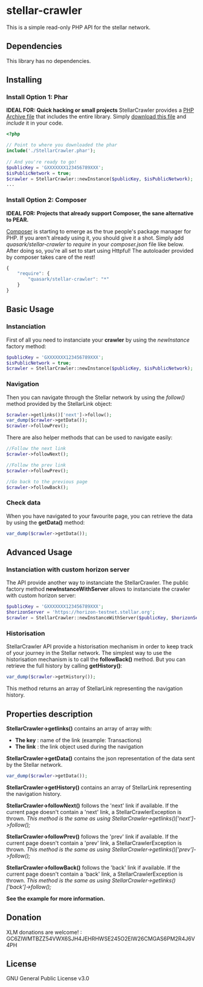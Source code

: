 # stellar-crawler

This is a simple read-only PHP API for the stellar network.

## Dependencies

This library has no dependencies.

## Installing

### Install Option 1: Phar

**IDEAL FOR: Quick hacking or small projects**
StellarCrawler provides a [PHP Archive file](https://github.com/HerveKoener/stellar-crawler-php/blob/master/stellarCrawler.phar) that includes the entire library. Simply [download this file](https://github.com/HerveKoener/stellar-crawler-php/blob/master/stellarCrawler.phar) and *include* it in your code.

```php
<?php

// Point to where you downloaded the phar
include('./StellarCrawler.phar');
 
// And you're ready to go!
$publicKey = 'GXXXXXXX123456789XXX';
$isPublicNetwork = true;
$crawler = StellarCrawler::newInstance($publicKey, $isPublicNetwork);
...
```

### Install Option 2: Composer

**IDEAL FOR: Projects that already support Composer, the sane alternative to PEAR.**

[Composer](https://getcomposer.org/) is starting to emerge as the true people's package manager for PHP. If you aren't already using it, you should give it a shot. Simply add *quasark/stellar-crawler* to *require* in your *composer.json* file like below. After doing so, you're all set to start using Httpful! The autoloader provided by composer takes care of the rest!

```javascript
{
    "require": {
        "quasark/stellar-crawler": "*"
    }
}
```

## Basic Usage

### Instanciation

First of all you need to instanciate your **crawler** by using the *newInstance* factory method:

```php
$publicKey = 'GXXXXXXX123456789XXX';
$isPublicNetwork = true;
$crawler = StellarCrawler::newInstance($publicKey, $isPublicNetwork);
```

### Navigation

Then you can navigate through the Stellar network by using the *follow()* method provided by the StellarLink object:

```php
$crawler->getlinks()['next']->follow();
var_dump($crawler->getData());
$crawler->followPrev();
```

There are also helper methods that can be used to navigate easily:

```php
//Follow the next link
$crawler->followNext();

//Follow the prev link
$crawler->followPrev();

//Go back to the previous page
$crawler->followBack();
```

### Check data

When you have navigated to your favourite page, you can retrieve the data by using the **getData()** method:

```php
var_dump($crawler->getData());
```

## Advanced Usage

### Instanciation with custom horizon server

The API provide another way to instanciate the StellarCrawler. The public factory method **newInstanceWithServer** allows to instanciate the crawler with custom horizon server:

```php
$publicKey = 'GXXXXXXX123456789XXX';
$horizonServer = 'https://horizon-testnet.stellar.org';
$crawler = StellarCrawler::newInstanceWithServer($publicKey, $horizonServer);
```

### Historisation

StellarCrawler API provide a historisation mechanism in order to keep track of your journey in the Stellar network. The simplest way to use the historisation mechanism is to call the **followBack()** method. But you can retrieve the full history by calling **getHistory()**:

```php
var_dump($crawler->getHistory());
```

This method returns an array of StellarLink representing the navigation history.

## Properties description

**StellarCrawler->getlinks()** contains an array of array with:

 * **The key** : name of the link (example: Transactions)
 * **The link** : the link object used during the navigation

**StellarCrawler->getData()** contains the json representation of the data sent by the Stellar network.

```php
var_dump($crawler->getData());
```

**StellarCrawler->getHistory()** contains an array of StellarLink representing the navigation history.

**StellarCrawler->followNext()** follows the 'next' link if available. If the current page doesn't contain a 'next' link, a StellarCrawlerException is thrown. *This method is the same as using StellarCrawler->getlinks()['next']->follow();*

**StellarCrawler->followPrev()** follows the 'prev' link if available. If the current page doesn't contain a 'prev' link, a StellarCrawlerException is thrown. *This method is the same as using StellarCrawler->getlinks()['prev']->follow();*

**StellarCrawler->followBack()** follows the 'back' link if available. If the current page doesn't contain a 'back' link, a StellarCrawlerException is thrown. *This method is the same as using StellarCrawler->getlinks()['back']->follow();*

**See the example for more information.**

## Donation

XLM donations are welcome! : GC6ZIWMTBZZ54VWX6SJH4JEHRHWSE245O2EIW26CMGAS6PM2R4J6V4PH

## License

GNU General Public License v3.0
